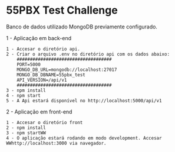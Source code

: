 # 55PBX Test Challenge

Banco de dados utilizado MongoDB previamente configurado.

1 - Aplicação em back-end

    1 - Accesar o diretório api.
    2 - Criar o arquivo .env no diretório api com os dados abaixo:
        ####################################
        PORT=5000
        MONGO_DB_URL=mongodb://localhost:27017
        MONGO_DB_DBNAME=55pbx_test
        API_VERSION=/api/v1
        ####################################
    3 - npm install
    4 - npm start
    5 - A Api estará disponível no http://localhost:5000/api/v1
  
2 - Aplicação em front-end

    1 - Accesar o diretório front
    2 - npm install
    3 - npm startWW
    4 - O aplicação estará rodando em modo development. Accesar WWhttp://localhost:3000 via navegador.
